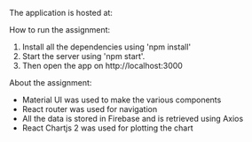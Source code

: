The application is hosted at: 

How to run the assignment:
1. Install all the dependencies using 'npm install'
2. Start the server using 'npm start'.
3. Then open the app on http://localhost:3000

About the assignment:
* Material UI was used to make the various components
* React router was used for navigation
* All the data is stored in Firebase and is retrieved using Axios
* React Chartjs 2 was used for plotting the chart